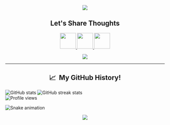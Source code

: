 <div><p align="center">  
  <img src="https://capsule-render.vercel.app/api?type=waving&text=Hello!&height=100&section=header&theme=midnight"/>
</p>

<h2 align="center">
  Let's Share Thoughts
</h2>

<p align="center">
<a href="https://www.linkedin.com/in/mohd-owais/">
  <img height="50" src="https://user-images.githubusercontent.com/46517096/166973395-19676cd8-f8ec-4abf-83ff-da8243505b82.png"/>
</a>
<a href="https://twitter.com/mohd__owais">
  <img height="50" src="https://user-images.githubusercontent.com/46517096/166974271-91dfa250-d70b-4cb9-8707-f1bda1b708c3.png"/>
</a>
<a href="https://www.instagram.com/owais_mohammadi/">
  <img height="50" src="https://user-images.githubusercontent.com/46517096/166974368-9798f39f-1f46-499c-b14e-81f0a3f83a06.png"/>
</a>
</p>

<p align="center">
  <img src= "https://www.icegif.com/wp-content/uploads/2022/01/icegif-947.gif">
</p>
<hr>

<h2 align="center"> 📈 &nbsp;My GitHub History!</h2>


  ![GitHub stats](https://github-readme-stats.vercel.app/api?username=mohammdowais&show_icons=true&count_private=true&bg_color=0D1117) ![GitHub streak stats](https://github-readme-streak-stats.herokuapp.com/?user=sahilali8808&theme=black-ice&hide_border=true&stroke=0000&background=060A0CD0)  
![Profile views](https://gpvc.arturio.dev/mohammdowais) 

![Snake animation](https://github.com/mohammdowais/mohammdowais/blob/output/github-contribution-grid-snake.svg)
  
<p align="center">
  <img src="https://capsule-render.vercel.app/api?type=waving&color=gradient&height=100&section=footer&theme=dark"/>
</p>
